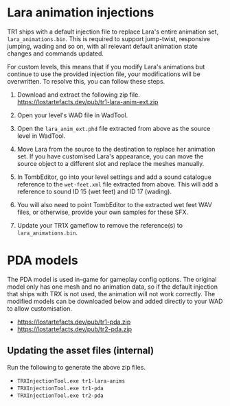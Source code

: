 # Lara animation injections

TR1 ships with a default injection file to replace Lara's entire animation set,
`lara_animations.bin`. This is required to support jump-twist, responsive
jumping, wading and so on, with all relevant default animation state changes and
commands updated.

For custom levels, this means that if you modify Lara's animations but continue
to use the provided injection file, your modifications will be overwritten. To
resolve this, you can follow these steps.

1. Download and extract the following zip file.
https://lostartefacts.dev/pub/tr1-lara-anim-ext.zip

2. Open your level's WAD file in WadTool.

3. Open the `lara_anim_ext.phd` file extracted from above as the source level in
WadTool.

4. Move Lara from the source to the destination to replace her animation set. If
you have customised Lara's appearance, you can move the source object to a
different slot and replace the meshes manually.

5. In TombEditor, go into your level settings and add a sound catalogue
reference to the `wet-feet.xml` file extracted from above. This will add a
reference to sound ID 15 (wet feet) and ID 17 (wading).

6. You will also need to point TombEditor to the extracted wet feet WAV files,
or otherwise, provide your own samples for these SFX.

7. Update your TR1X gameflow to remove the reference(s) to
`lara_animations.bin`.

# PDA models
The PDA model is used in-game for gameplay config options. The original model
only has one mesh and no animation data, so if the default injection that ships
with TRX is not used, the animation will not work correctly. The modified models
can be downloaded below and added directly to your WAD to allow customisation.

- https://lostartefacts.dev/pub/tr1-pda.zip
- https://lostartefacts.dev/pub/tr2-pda.zip

##  Updating the asset files (internal)

Run the following to generate the above zip files.

- `TRXInjectionTool.exe tr1-lara-anims`
- `TRXInjectionTool.exe tr1-pda`
- `TRXInjectionTool.exe tr2-pda`
